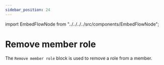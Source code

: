 ```yaml
---
sidebar_position: 24
---
```


import EmbedFlowNode from "../../../../src/components/EmbedFlowNode";

# Remove member role

The `Remove member role` block is used to remove a role from a member.

<EmbedFlowNode type="action_member_role_remove" />
